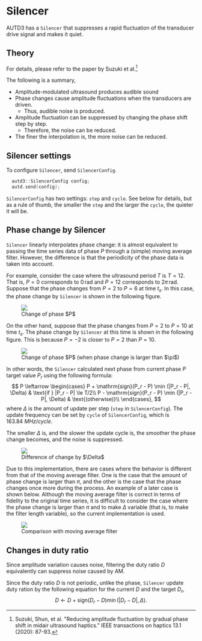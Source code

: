 # Silencer

AUTD3 has a `Silencer` that suppresses a rapid fluctuation of the transducer drive signal and makes it quiet.

## Theory

For details, please refer to the paper by Suzuki et al.[^suzuki2020]

The following is a summary, 

* Amplitude-modulated ultrasound produces audible sound
* Phase changes cause amplitude fluctuations when the transducers are driven.
    * Thus, audible noise is produced.
* Amplitude fluctuation can be suppressed by changing the phase shift step by step.
    * Therefore, the noise can be reduced.
* The finer the interpolation is, the more noise can be reduced.

## Silencer settings

To configure `Silencer`, send `SilencerConfig`.

```cpp
  autd3::SilencerConfig config;
  autd.send(config);
```

`SilencerConfig` has two settings: `step` and `cycle`.
See below for details, but as a rule of thumb, the smaller the `step` and the larger the `cycle`, the quieter it will be.

## Phase change by Silencer

`Silencer` linearly interpolates phase change: it is almost equivalent to passing the time series data of phase $P$ through a (simple) moving average filter.
However, the difference is that the periodicity of the phase data is taken into account.

For example, consider the case where the ultrasound period $T$ is $T=12$.
That is, $P=0$ corresponds to $0\,\mathrm{rad}$ and $P=12$ corresponds to $2\pi\,\mathrm{rad}$. 
Suppose that the phase changes from $P=2$ to $P=6$ at time $t_s$.
In this case, the phase change by `Silencer` is shown in the following figure.

<figure>
  <img src="https://raw.githubusercontent.com/shinolab/autd3/master/book/src/fig/Users_Manual/silent/phase.svg"/>
<figcaption>Change of phase $P$</figcaption>
</figure>

On the other hand, suppose that the phase changes from $P=2$ to $P=10$ at time $t_s$.
The phase change by `Silencer` at this time is shown in the following figure.
This is because $P=-2$ is closer to $P=2$ than $P=10$.

<figure>
  <img src="https://raw.githubusercontent.com/shinolab/autd3/master/book/src/fig/Users_Manual/silent/phase2.svg"/>
<figcaption>Change of phase $P$ (when phase change is larger than $\pi$)</figcaption>
</figure>

In other words, the `Silencer` calculated next phase from current phase $P$ target value $P_r$ using the following formula:
$$
    P \leftarrow \begin{cases}
        P + \mathrm{sign}(P_r - P) \min (|P_r - P|, \Delta) & \text{if } |P_r - P| \le T/2\\
        P - \mathrm{sign}(P_r - P) \min (|P_r - P|, \Delta) & \text{(otherwise)}\\
    \end{cases},
$$
where $\Delta$ is the amount of update per step (`step` in `SilencerConfig`).
The update frequency can be set by `cycle` of `SilencerConfig`, which is $\SI{163.84}{MHz}/cycle$.

The smaller $\Delta$ is, and the slower the update cycle is, the smoother the phase change becomes, and the noise is suppressed.

<figure>
    <img src="https://raw.githubusercontent.com/shinolab/autd3/master/book/src/fig/Users_Manual/silent/duty.svg"/>
<figcaption>Difference of change by $\Delta$</figcaption>
</figure>

Due to this implementation, there are cases where the behavior is different from that of the moving average filter.
One is the case that the amount of phase change is larger than $\pi$, and the other is the case that the phase changes once more during the process.
An example of a later case is shown below.
Although the moving average filter is correct in terms of fidelity to the original time series, it is difficult to consider the case where the phase change is larger than $\pi$ and to make $\Delta$ variable (that is, to make the filter length variable), so the current implementation is used.

<figure>
  <img src="https://raw.githubusercontent.com/shinolab/autd3/master/book/src/fig/Users_Manual/silent/mean.svg"/>
<figcaption>Comparison with moving average filter</figcaption>
</figure>

## Changes in duty ratio

Since amplitude variation causes noise, filtering the duty ratio $D$ equivalently can suppress noise caused by AM.

Since the duty ratio $D$ is not periodic, unlike the phase, `Silencer` update duty ration by the following equation for the current $D$ and the target $D_r$,
$$
    D \leftarrow D + \mathrm{sign}(D_r - D) \min (|D_r - D|, \Delta).
$$

[^suzuki2020]: Suzuki, Shun, et al. "Reducing amplitude fluctuation by gradual phase shift in midair ultrasound haptics." IEEE transactions on haptics 13.1 (2020): 87-93.
